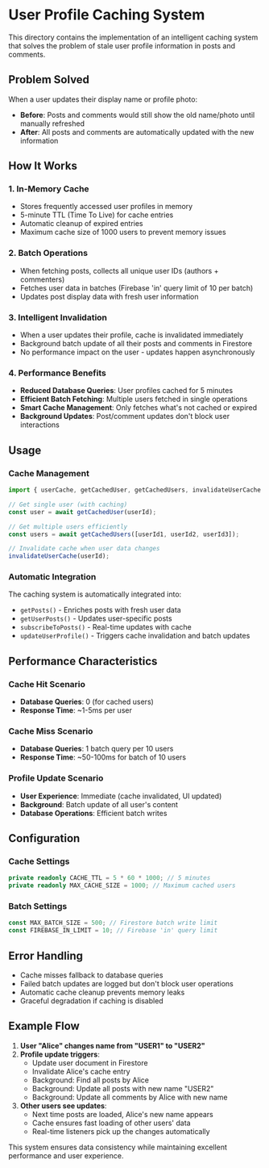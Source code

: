 # User Profile Caching System

This directory contains the implementation of an intelligent caching system that solves the problem of stale user profile information in posts and comments.

## Problem Solved

When a user updates their display name or profile photo:
- **Before**: Posts and comments would still show the old name/photo until manually refreshed
- **After**: All posts and comments are automatically updated with the new information

## How It Works

### 1. In-Memory Cache
- Stores frequently accessed user profiles in memory
- 5-minute TTL (Time To Live) for cache entries
- Automatic cleanup of expired entries
- Maximum cache size of 1000 users to prevent memory issues

### 2. Batch Operations
- When fetching posts, collects all unique user IDs (authors + commenters)
- Fetches user data in batches (Firebase 'in' query limit of 10 per batch)
- Updates post display data with fresh user information

### 3. Intelligent Invalidation
- When a user updates their profile, cache is invalidated immediately
- Background batch update of all their posts and comments in Firestore
- No performance impact on the user - updates happen asynchronously

### 4. Performance Benefits
- **Reduced Database Queries**: User profiles cached for 5 minutes
- **Efficient Batch Fetching**: Multiple users fetched in single operations
- **Smart Cache Management**: Only fetches what's not cached or expired
- **Background Updates**: Post/comment updates don't block user interactions

## Usage

### Cache Management
```typescript
import { userCache, getCachedUser, getCachedUsers, invalidateUserCache } from './userCache';

// Get single user (with caching)
const user = await getCachedUser(userId);

// Get multiple users efficiently
const users = await getCachedUsers([userId1, userId2, userId3]);

// Invalidate cache when user data changes
invalidateUserCache(userId);
```

### Automatic Integration
The caching system is automatically integrated into:
- `getPosts()` - Enriches posts with fresh user data
- `getUserPosts()` - Updates user-specific posts
- `subscribeToPosts()` - Real-time updates with cache
- `updateUserProfile()` - Triggers cache invalidation and batch updates

## Performance Characteristics

### Cache Hit Scenario
- **Database Queries**: 0 (for cached users)
- **Response Time**: ~1-5ms per user

### Cache Miss Scenario
- **Database Queries**: 1 batch query per 10 users
- **Response Time**: ~50-100ms for batch of 10 users

### Profile Update Scenario
- **User Experience**: Immediate (cache invalidated, UI updated)
- **Background**: Batch update of all user's content
- **Database Operations**: Efficient batch writes

## Configuration

### Cache Settings
```typescript
private readonly CACHE_TTL = 5 * 60 * 1000; // 5 minutes
private readonly MAX_CACHE_SIZE = 1000; // Maximum cached users
```

### Batch Settings
```typescript
const MAX_BATCH_SIZE = 500; // Firestore batch write limit
const FIREBASE_IN_LIMIT = 10; // Firebase 'in' query limit
```

## Error Handling

- Cache misses fallback to database queries
- Failed batch updates are logged but don't block user operations
- Automatic cache cleanup prevents memory leaks
- Graceful degradation if caching is disabled

## Example Flow

1. **User "Alice" changes name from "USER1" to "USER2"**
2. **Profile update triggers**:
   - Update user document in Firestore
   - Invalidate Alice's cache entry
   - Background: Find all posts by Alice
   - Background: Update all posts with new name "USER2"
   - Background: Update all comments by Alice with new name
3. **Other users see updates**:
   - Next time posts are loaded, Alice's new name appears
   - Cache ensures fast loading of other users' data
   - Real-time listeners pick up the changes automatically

This system ensures data consistency while maintaining excellent performance and user experience.
